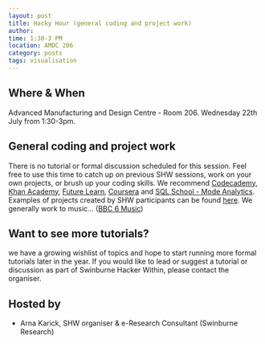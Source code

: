 ```yaml
---
layout: post
title: Hacky Hour (general coding and project work)
author: 
time: 1:30-3 PM
location: AMDC 206
category: posts
tags: visualisation
---
```


## Where & When

Advanced Manufacturing and Design Centre - Room 206. Wednesday 22th July from 1:30-3pm.

## General coding and project work

There is no tutorial or formal discussion scheduled for this
session. Feel free to use this time to catch up on previous SHW
sessions, work on your own projects, or brush up your coding
skills. We recommend [Codecademy](http://www.codecademy.com), [Khan
Academy](https://www.khanacademy.org), [Future Learn](https://www.futurelearn.com), 
[Coursera](https://www.coursera.org) and [SQL School - Mode Analytics](http://sqlschool.modeanalytics.com). Examples of
projects created by SHW participants can be found
[here](http://thehackerwithin.github.io/swinburne/links.html). We
generally work to music... ([BBC 6
Music](http://www.bbc.co.uk/6music))



## Want to see more tutorials?

we have a growing wishlist of topics and hope to start running more
formal tutorials later in the year. If you would like to lead or
suggest a tutorial or discussion as part of Swinburne Hacker Within,
please contact the organiser.



## Hosted by

* Arna Karick, SHW organiser & e-Research Consultant (Swinburne Research)
